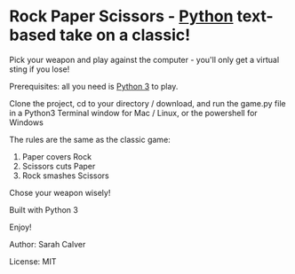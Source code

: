 # Rock Paper Scissors - [Python](https://www.python.org/) text-based take on a classic!

Pick your weapon and play against the computer - you'll only get a virtual sting if you lose!

Prerequisites: all you need is [Python 3](https://www.python.org/) to play.

Clone the project, cd to your directory / download, and run the game.py file in a Python3 Terminal window for Mac / Linux, or the powershell for Windows

The rules are the same as the classic game:
1. Paper covers Rock
2. Scissors cuts Paper
3. Rock smashes Scissors

Chose your weapon wisely!

Built with Python 3

Enjoy!

Author:
Sarah Calver

License:
MIT